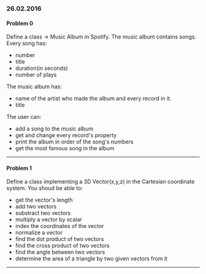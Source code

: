 ### 26.02.2016

#### Problem 0

Define a class -> Music Album in Spotify. The music album contains songs.   
Every song has:  
* number  
* title  
* duration(in seconds)  
* number of plays
  
The music album has:
* name of the artist who made the album and every record in it.  
* title

The user can:  
* add a song to the music album  
* get and change every record's property  
* print the album in order of the song's numbers  
* get the most famous song in the album  

---

#### Problem 1

Define a class implementing a 3D Vector(x,y,z) in the Cartesian coordinate system. 
You shoud be able to:  
* get the vector's length  
* add two vectors
* substract two vectors
* multiply a vector by scalar
* index the coordinates of the vector  
* normalize a vector  
* find the dot product of two vectors  
* find the cross product of two vectors  
* find the angle between two vectors  
* determine the area of a triangle by two given vectors from it  

---